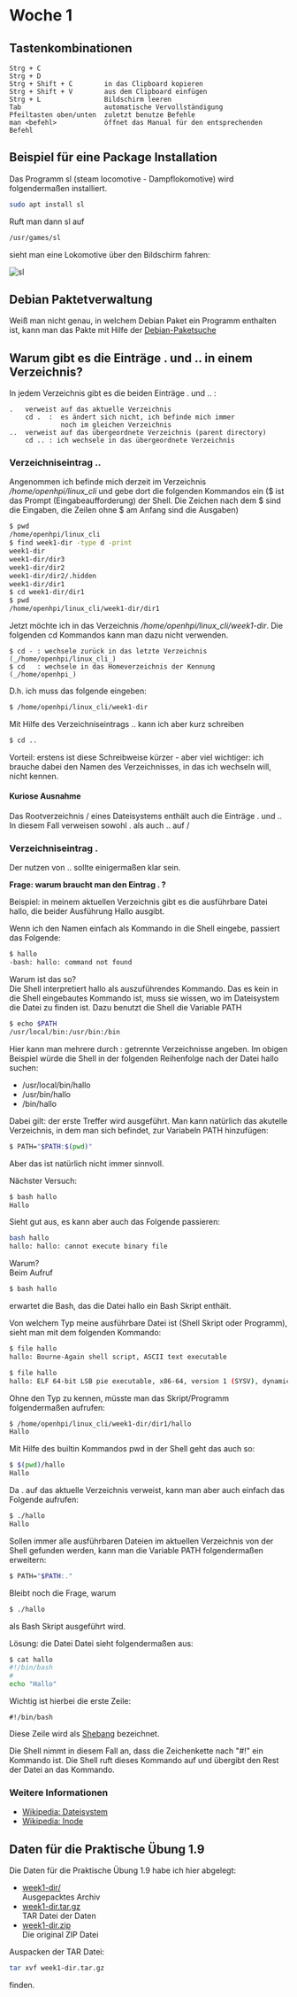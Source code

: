 # Woche 1

## Tastenkombinationen

```
Strg + C
Strg + D
Strg + Shift + C        in das Clipboard kopieren
Strg + Shift + V        aus dem Clipboard einfügen
Strg + L                Bildschirm leeren
Tab                     automatische Vervollständigung
Pfeiltasten oben/unten  zuletzt benutze Befehle
man <befehl>            öffnet das Manual für den entsprechenden Befehl
```

## Beispiel für eine Package Installation

Das Programm sl (steam locomotive - Dampflokomotive) wird folgendermaßen installiert.

```bash
sudo apt install sl
```

Ruft man dann sl auf

```bash
/usr/games/sl
```

sieht man eine Lokomotive über den Bildschirm fahren:

![sl](./../../assets/sl.png)


## Debian Paktetverwaltung
Weiß man nicht genau, in welchem Debian Paket ein Programm enthalten ist, kann
man das Pakte mit Hilfe der [Debian-Paketsuche](https://packages.debian.org/index)

## Warum gibt es die Einträge . und .. in einem Verzeichnis?
In jedem Verzeichnis gibt es die beiden Einträge .  und .. :

```
.   verweist auf das aktuelle Verzeichnis
    cd .  :  es ändert sich nicht, ich befinde mich immer 
             noch im gleichen Verzeichnis
..  verweist auf das übergeordnete Verzeichnis (parent directory)
    cd .. : ich wechsele in das übergeordnete Verzeichnis
```

### Verzeichniseintrag ..
Angenommen ich befinde mich derzeit im Verzeichnis _/home/openhpi/linux_cli_ und gebe
dort die folgenden Kommandos ein ($ ist das Prompt (Eingabeaufforderung) der Shell. 
Die Zeichen nach dem $ sind die Eingaben, die Zeilen ohne $ am Anfang sind die 
Ausgaben)

```bash
$ pwd
/home/openhpi/linux_cli
$ find week1-dir -type d -print
week1-dir
week1-dir/dir3
week1-dir/dir2
week1-dir/dir2/.hidden
week1-dir/dir1
$ cd week1-dir/dir1
$ pwd
/home/openhpi/linux_cli/week1-dir/dir1
```

Jetzt möchte ich in das Verzeichnis _/home/openhpi/linux_cli/week1-dir_. Die
folgenden cd Kommandos kann man dazu nicht verwenden.

```
$ cd - : wechsele zurück in das letzte Verzeichnis (_/home/openhpi/linux_cli_)
$ cd   : wechsele in das Homeverzeichnis der Kennung  (_/home/openhpi_)
```

D.h. ich muss das folgende eingeben:

```bash
$ /home/openhpi/linux_cli/week1-dir
```

Mit Hilfe des Verzeichniseintrags .. kann ich aber kurz schreiben

```bash
$ cd ..
```

Vorteil: erstens ist diese Schreibweise kürzer - aber viel wichtiger: ich brauche
dabei den Namen des Verzeichnisses, in das ich wechseln will, nicht kennen.

#### Kuriose Ausnahme
Das Rootverzeichnis / eines Dateisystems enthält auch die Einträge . und ..
In diesem Fall verweisen sowohl . als auch .. auf /

### Verzeichniseintrag .
Der nutzen von .. sollte einigermaßen klar sein.

__Frage: warum braucht man den Eintrag . ?__

Beispiel: in meinem aktuellen Verzeichnis gibt es die ausführbare Datei hallo, die
beider Ausführung Hallo ausgibt.

Wenn ich den Namen einfach als Kommando in die Shell eingebe, passiert das Folgende:

```bash
$ hallo
-bash: hallo: command not found
```

Warum ist das so?  
Die Shell interpretiert hallo als auszuführendes Kommando. Das es kein in die Shell
eingebautes Kommando ist, muss sie wissen, wo im Dateisystem die Datei zu finden
ist. Dazu benutzt die Shell die Variable PATH

```bash
$ echo $PATH
/usr/local/bin:/usr/bin:/bin
```

Hier kann man mehrere durch : getrennte Verzeichnisse angeben. Im obigen Beispiel
würde die Shell in der folgenden Reihenfolge nach der Datei hallo suchen:

- /usr/local/bin/hallo
- /usr/bin/hallo
- /bin/hallo

Dabei gilt: der erste Treffer wird ausgeführt. Man kann natürlich das akutelle
Verzeichnis, in dem man sich befindet, zur Variabeln PATH hinzufügen:

```bash
$ PATH="$PATH:$(pwd)"
```
Aber das ist natürlich nicht immer sinnvoll.

Nächster Versuch:

```bash
$ bash hallo
Hallo
```

Sieht gut aus, es kann aber auch das Folgende passieren:

```bash
bash hallo
hallo: hallo: cannot execute binary file
```

Warum?  
Beim Aufruf

```bash
$ bash hallo
```

erwartet die Bash, das die Datei hallo ein Bash Skript enthält.

Von welchem Typ meine ausführbare Datei ist (Shell Skript oder Programm), sieht
man mit dem folgenden Kommando:

```bash
$ file hallo
hallo: Bourne-Again shell script, ASCII text executable
```

```bash
$ file hallo
hallo: ELF 64-bit LSB pie executable, x86-64, version 1 (SYSV), dynamically linked, interpreter /lib64/ld-linux-x86-64.so.2, BuildID[sha1]=1dc10461ed0684ca195d2712ba9a0205d2989543, for GNU/Linux 3.2.0, not stripped
```

Ohne den Typ zu kennen, müsste man das Skript/Programm folgendermaßen aufrufen:

```bash
$ /home/openhpi/linux_cli/week1-dir/dir1/hallo
Hallo
```

Mit Hilfe des builtin Kommandos pwd in der Shell geht das auch so:

```bash
$ $(pwd)/hallo
Hallo
```

Da . auf das aktuelle Verzeichnis verweist, kann man aber auch einfach das Folgende
aufrufen:

```bash
$ ./hallo
Hallo
```

Sollen immer alle ausführbaren Dateien im aktuellen Verzeichnis von der Shell 
gefunden werden, kann man die Variable PATH folgendermaßen erweitern:

```bash
$ PATH="$PATH:."
```

Bleibt noch die Frage, warum

```bash
$ ./hallo
```

als Bash Skript ausgeführt wird.

Lösung: die Datei Datei sieht folgendermaßen aus:

```bash
$ cat hallo
#!/bin/bash
#
echo "Hallo"
```

Wichtig ist hierbei die erste Zeile:

```
#!/bin/bash
```

Diese Zeile wird als [Shebang](https://de.wikipedia.org/wiki/Shebang) bezeichnet.

Die Shell nimmt in diesem Fall an, dass die Zeichenkette nach "#!" ein Kommando ist.
Die Shell ruft dieses Kommando auf und übergibt den Rest der Datei an das Kommando.

### Weitere Informationen

- [Wikipedia: Dateisystem](https://de.wikipedia.org/wiki/Dateisystem)
- [Wikipedia: Inode](https://de.wikipedia.org/wiki/Inode)

## Daten für die Praktische Übung 1.9
Die Daten für die Praktische Übung 1.9 habe ich hier abgelegt:

- [week1-dir/](https://github.com/maroph/openhpi_linux-cli_2022/tree/main/samples/week1-dir)  
  Ausgepacktes Archiv
- [week1-dir.tar.gz](https://raw.githubusercontent.com/maroph/openhpi_linux-cli_2022/main/samples/week1-dir.tar.gz)  
  TAR Datei der Daten
- [week1-dir.zip](https://raw.githubusercontent.com/maroph/openhpi_linux-cli_2022/main/samples/week1-dir.zip)  
  Die original ZIP Datei

Auspacken der TAR Datei:

```bash
tar xvf week1-dir.tar.gz
```
finden.
